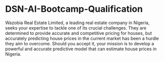 # DSN-AI-Bootcamp-Qualification
Wazobia Real Estate Limited, a leading real estate company in Nigeria, seeks your expertise to tackle one of its crucial challenges. They are determined to provide accurate and competitive pricing for houses, but accurately predicting house prices in the current market has been a hurdle they aim to overcome. Should you accept it, your mission is to develop a powerful and accurate predictive model that can estimate house prices in Nigeria.
